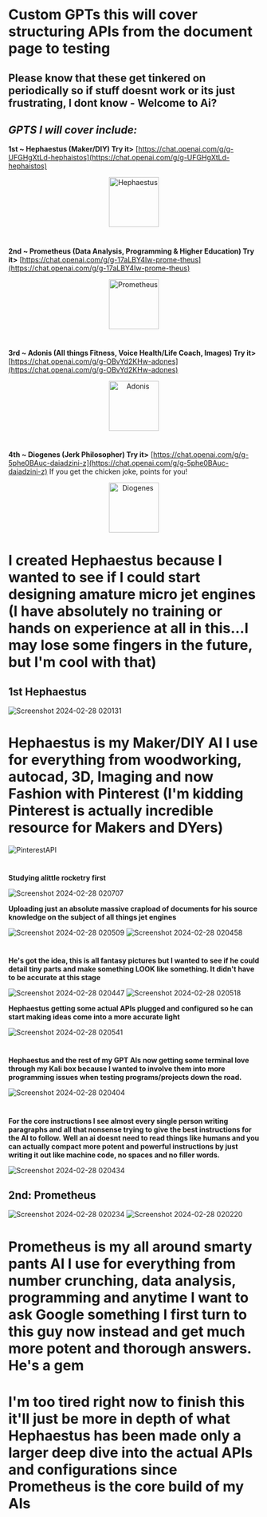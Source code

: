 # Custom GPTs this will cover structuring APIs from the document page to testing 

## Please know that these get tinkered on periodically so if stuff doesnt work or its just frustrating, I dont know - Welcome to Ai?

## *GPTS I will cover include:*

**1st ~ Hephaestus (Maker/DIY) Try it>** [https://chat.openai.com/g/g-UFGHgXtLd-hephaistos](https://chat.openai.com/g/g-UFGHgXtLd-hephaistos)

<p align="center">
  <img src="https://github.com/TreadSoftly/Projects/assets/121847455/bb562900-1e15-4c2d-98f4-b6b8cbdfff50" alt="Hephaestus" width="100"/>
</p>

#

**2nd ~ Prometheus (Data Analysis, Programming & Higher Education) Try it>** [https://chat.openai.com/g/g-17aLBY4Iw-prome-theus](https://chat.openai.com/g/g-17aLBY4Iw-prome-theus)

<p align="center">
  <img src="https://github.com/TreadSoftly/Projects/assets/121847455/096402bf-f3fe-42d7-a46a-58e3c7057dc8" alt="Prometheus" width="100"/>
</p>

#

**3rd ~ Adonis (All things Fitness, Voice Health/Life Coach, Images) Try it>** [https://chat.openai.com/g/g-OBvYd2KHw-adones](https://chat.openai.com/g/g-OBvYd2KHw-adones)

<p align="center">
  <img src="https://github.com/TreadSoftly/Projects/assets/121847455/114ba9d7-d57f-4962-af78-5bcebac2c330" alt="Adonis" width="100"/>
</p>

#

**4th ~ Diogenes (Jerk Philosopher) Try it>** [https://chat.openai.com/g/g-5phe0BAuc-daiadzini-z](https://chat.openai.com/g/g-5phe0BAuc-daiadzini-z)
If you get the chicken joke, points for you!
<p align="center">
  <img src="https://github.com/TreadSoftly/Projects/assets/121847455/3703dc34-f696-4efe-b106-462d50b444b3" alt="Diogenes" width="100"/>
</p>

#

 # I created Hephaestus because I wanted to see if I could start designing amature micro jet engines (I have absolutely no training or hands on experience at all in this...I may lose some fingers in the future, but I'm cool with that)
 
## 1st Hephaestus 

![Screenshot 2024-02-28 020131](https://github.com/TreadSoftly/Projects/assets/121847455/0c78ac86-2a92-4cbe-9160-05f3d36ef936)

#

# **Hephaestus is my Maker/DIY AI I use for everything from woodworking, autocad, 3D, Imaging and now Fashion with Pinterest (I'm kidding Pinterest is actually incredible resource for Makers and DYers)**

![PinterestAPI](https://github.com/TreadSoftly/Projects/assets/121847455/59fe2743-ac69-4e78-bea5-ba0bcbfea853)

#
**Studying alittle rocketry first** 

![Screenshot 2024-02-28 020707](https://github.com/TreadSoftly/Projects/assets/121847455/a72c3a91-da96-4da4-bf85-1126e32a532a)

**Uploading just an absolute massive crapload of documents for his source knowledge on the subject of all things jet engines**

![Screenshot 2024-02-28 020509](https://github.com/TreadSoftly/Projects/assets/121847455/93672d55-7d09-4b06-88bd-fee1f4d830f6)
![Screenshot 2024-02-28 020458](https://github.com/TreadSoftly/Projects/assets/121847455/97e06422-6e92-4253-9f94-95a9315ef740)

#

**He's got the idea, this is all fantasy pictures but I wanted to see if he could detail tiny parts and make something LOOK like something. It didn't have to be accurate at this stage**

![Screenshot 2024-02-28 020447](https://github.com/TreadSoftly/Projects/assets/121847455/33dcc59e-3bef-49e4-93bc-9719d29bd1ac)
![Screenshot 2024-02-28 020518](https://github.com/TreadSoftly/Projects/assets/121847455/caaee078-9f2d-49d9-a913-23dfc3595044)

**Hephaestus getting some actual APIs plugged and configured so he can start making ideas come into a more accurate light**

![Screenshot 2024-02-28 020541](https://github.com/TreadSoftly/Projects/assets/121847455/d8121540-c6b1-4cb6-a1c2-263516003ed7)

#

**Hephaestus and the rest of my GPT AIs now getting some terminal love through my Kali box because I wanted to involve them into more programming issues when testing programs/projects down the road.**

![Screenshot 2024-02-28 020404](https://github.com/TreadSoftly/Projects/assets/121847455/9aa49f73-a4fc-450e-8ae2-5f641b069f6f)

#

**For the core instructions I see almost every single person writing paragraphs and all that nonsense trying to give the best instructions for the AI to follow.**
**Well an ai doesnt need to read things like humans and you can actually compact more potent and powerful instructions by just writing it out like machine code, no spaces and no filler words.**

![Screenshot 2024-02-28 020434](https://github.com/TreadSoftly/Projects/assets/121847455/8f301bf3-e41a-46fd-8c16-55913f2ce0bd)

##

## 2nd: Prometheus

![Screenshot 2024-02-28 020234](https://github.com/TreadSoftly/Projects/assets/121847455/eccc81f3-e611-4dd8-99d6-faa794c0e8cd)
![Screenshot 2024-02-28 020220](https://github.com/TreadSoftly/Projects/assets/121847455/24862656-ff63-483f-98e7-63adcfcc4912)

#

# **Prometheus is my all around smarty pants AI I use for everything from number crunching, data analysis, programming and anytime I want to ask Google something I first turn to this guy now instead and get much more potent and thorough answers. He's a gem**

##

# **I'm too tired right now to finish this it'll just be more in depth of what Hephaestus has been made only a larger deep dive into the actual APIs and configurations since Prometheus is the core build of my AIs**

#








